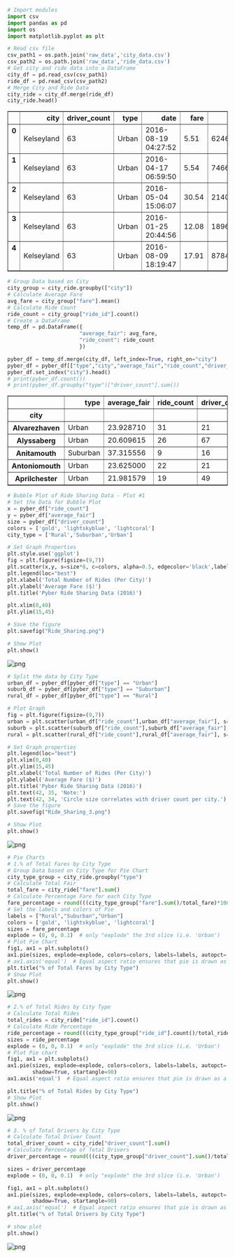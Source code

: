 

```python
# Import modules
import csv
import pandas as pd
import os
import matplotlib.pyplot as plt
```


```python
# Read csv file
csv_path1 = os.path.join('raw_data','city_data.csv')
csv_path2 = os.path.join('raw_data','ride_data.csv')
# Get city and ride data into a DataFrame
city_df = pd.read_csv(csv_path1)
ride_df = pd.read_csv(csv_path2)
# Merge City and Ride Data
city_ride = city_df.merge(ride_df)
city_ride.head()
```




<div>
<style>
    .dataframe thead tr:only-child th {
        text-align: right;
    }

    .dataframe thead th {
        text-align: left;
    }

    .dataframe tbody tr th {
        vertical-align: top;
    }
</style>
<table border="1" class="dataframe">
  <thead>
    <tr style="text-align: right;">
      <th></th>
      <th>city</th>
      <th>driver_count</th>
      <th>type</th>
      <th>date</th>
      <th>fare</th>
      <th>ride_id</th>
    </tr>
  </thead>
  <tbody>
    <tr>
      <th>0</th>
      <td>Kelseyland</td>
      <td>63</td>
      <td>Urban</td>
      <td>2016-08-19 04:27:52</td>
      <td>5.51</td>
      <td>6246006544795</td>
    </tr>
    <tr>
      <th>1</th>
      <td>Kelseyland</td>
      <td>63</td>
      <td>Urban</td>
      <td>2016-04-17 06:59:50</td>
      <td>5.54</td>
      <td>7466473222333</td>
    </tr>
    <tr>
      <th>2</th>
      <td>Kelseyland</td>
      <td>63</td>
      <td>Urban</td>
      <td>2016-05-04 15:06:07</td>
      <td>30.54</td>
      <td>2140501382736</td>
    </tr>
    <tr>
      <th>3</th>
      <td>Kelseyland</td>
      <td>63</td>
      <td>Urban</td>
      <td>2016-01-25 20:44:56</td>
      <td>12.08</td>
      <td>1896987891309</td>
    </tr>
    <tr>
      <th>4</th>
      <td>Kelseyland</td>
      <td>63</td>
      <td>Urban</td>
      <td>2016-08-09 18:19:47</td>
      <td>17.91</td>
      <td>8784212854829</td>
    </tr>
  </tbody>
</table>
</div>




```python
# Group Data based on City
city_group = city_ride.groupby(["city"])
# Calculate Average Fare 
avg_fare = city_group["fare"].mean()
# Calculate Ride Count
ride_count = city_group["ride_id"].count()
# Create a DataFrame
temp_df = pd.DataFrame({                       
                       "average_fair": avg_fare,
                       "ride_count": ride_count
                       })

pyber_df = temp_df.merge(city_df, left_index=True, right_on="city")
pyber_df = pyber_df[["type","city","average_fair","ride_count","driver_count"]]
pyber_df.set_index("city").head()
# print(pyber_df.count())
# print(pyber_df.groupby("type")["driver_count"].sum())
```




<div>
<style>
    .dataframe thead tr:only-child th {
        text-align: right;
    }

    .dataframe thead th {
        text-align: left;
    }

    .dataframe tbody tr th {
        vertical-align: top;
    }
</style>
<table border="1" class="dataframe">
  <thead>
    <tr style="text-align: right;">
      <th></th>
      <th>type</th>
      <th>average_fair</th>
      <th>ride_count</th>
      <th>driver_count</th>
    </tr>
    <tr>
      <th>city</th>
      <th></th>
      <th></th>
      <th></th>
      <th></th>
    </tr>
  </thead>
  <tbody>
    <tr>
      <th>Alvarezhaven</th>
      <td>Urban</td>
      <td>23.928710</td>
      <td>31</td>
      <td>21</td>
    </tr>
    <tr>
      <th>Alyssaberg</th>
      <td>Urban</td>
      <td>20.609615</td>
      <td>26</td>
      <td>67</td>
    </tr>
    <tr>
      <th>Anitamouth</th>
      <td>Suburban</td>
      <td>37.315556</td>
      <td>9</td>
      <td>16</td>
    </tr>
    <tr>
      <th>Antoniomouth</th>
      <td>Urban</td>
      <td>23.625000</td>
      <td>22</td>
      <td>21</td>
    </tr>
    <tr>
      <th>Aprilchester</th>
      <td>Urban</td>
      <td>21.981579</td>
      <td>19</td>
      <td>49</td>
    </tr>
  </tbody>
</table>
</div>




```python
# Bubble Plot of Ride Sharing Data - Plot #1
# Set the Data for Bubble Plot
x = pyber_df["ride_count"]
y = pyber_df["average_fair"]
size = pyber_df["driver_count"]
colors = ['gold', 'lightskyblue', 'lightcoral']
city_type = ['Rural','Suburban','Urban']

# Set Graph Properties
plt.style.use('ggplot')
fig = plt.figure(figsize=(9,7))
plt.scatter(x,y, s=size*8, c=colors, alpha=0.5, edgecolor='black',label=city_type)
plt.legend(loc="best")
plt.xlabel('Total Number of Rides (Per City)')
plt.ylabel('Average Fare ($)')
plt.title('Pyber Ride Sharing Data (2016)') 

plt.xlim(0,40)
plt.ylim(15,45)

# Save the figure
plt.savefig("Ride_Sharing.png")

# Show Plot
plt.show()

```


![png](Pyber_files/Pyber_3_0.png)



```python
# Split the data by City Type
urban_df = pyber_df[pyber_df["type"] == "Urban"]
suburb_df = pyber_df[pyber_df["type"] == "Suburban"]
rural_df = pyber_df[pyber_df["type"] == "Rural"]

# Plot Graph
fig = plt.figure(figsize=(9,7))
urban = plt.scatter(urban_df["ride_count"],urban_df["average_fair"], s=urban_df["driver_count"]*8, c='lightcoral', alpha=0.7, edgecolor='black',label="Urban")
suburb = plt.scatter(suburb_df["ride_count"],suburb_df["average_fair"], s=suburb_df["driver_count"]*8, c='lightskyblue', alpha=0.7, edgecolor='black',label="Suburban")
rural = plt.scatter(rural_df["ride_count"],rural_df["average_fair"], s=rural_df["driver_count"]*8, c='gold', alpha=0.7, edgecolor='black',label="Rural")

# Set Graph properties
plt.legend(loc="best")
plt.xlim(0,40)
plt.ylim(15,45)
plt.xlabel('Total Number of Rides (Per City)')
plt.ylabel('Average Fare ($)')
plt.title('Pyber Ride Sharing Data (2016)') 
plt.text(42, 35, 'Note:')
plt.text(42, 34, 'Circle size correlates with driver count per city.')
# Save the figure
plt.savefig("Ride_Sharing_3.png")

# Show Plot
plt.show()

```


![png](Pyber_files/Pyber_4_0.png)



```python
# Pie Charts
# 1.% of Total Fares by City Type
# Group Data based on City Type for Pie Chart
city_type_group = city_ride.groupby("type")
# Calculate Total Fair
total_fare = city_ride["fare"].sum()
# Calculate Percentage Fare for each City Type
fare_percentage = round(((city_type_group["fare"].sum()/total_fare)*100),2)
# Set the labels and colors of Pie
labels = ["Rural","Suburban","Urban"]
colors = ['gold', 'lightskyblue', 'lightcoral']
sizes = fare_percentage
explode = (0, 0, 0.1)  # only "explode" the 3rd slice (i.e. 'Urban')
# Plot Pie Chart
fig1, ax1 = plt.subplots()
ax1.pie(sizes, explode=explode, colors=colors, labels=labels, autopct='%1.1f%%',shadow=True, startangle=90)
# ax1.axis('equal')  # Equal aspect ratio ensures that pie is drawn as a circle.
plt.title("% of Total Fares by City Type")
# Show Plot
plt.show()

```


![png](Pyber_files/Pyber_5_0.png)



```python
# 2.% of Total Rides by City Type
# Calculate Total Rides
total_rides = city_ride["ride_id"].count()
# Calculate Ride Percentage
ride_percentage = round(((city_type_group["ride_id"].count()/total_rides)*100),2)
sizes = ride_percentage
explode = (0, 0, 0.1)  # only "explode" the 3rd slice (i.e. 'Urban')
# Plot Pie chart
fig1, ax1 = plt.subplots()
ax1.pie(sizes, explode=explode, colors=colors, labels=labels, autopct='%1.1f%%',
        shadow=True, startangle=90)
ax1.axis('equal')  # Equal aspect ratio ensures that pie is drawn as a circle.

plt.title("% of Total Rides by City Type")
# Show Plot
plt.show()
```


![png](Pyber_files/Pyber_6_0.png)



```python
# 3. % of Total Drivers by City Type
# Calculate Total Driver Count
total_driver_count = city_ride["driver_count"].sum()
# Calculate Percentage of Total Drivers
driver_percentage = round(((city_type_group["driver_count"].sum()/total_driver_count)*100),2)

sizes = driver_percentage
explode = (0, 0, 0.1)  # only "explode" the 3rd slice (i.e. 'Urban')

fig1, ax1 = plt.subplots()
ax1.pie(sizes, explode=explode, colors=colors, labels=labels, autopct='%1.1f%%',
        shadow=True, startangle=90)
# ax1.axis('equal')  # Equal aspect ratio ensures that pie is drawn as a circle.
plt.title("% of Total Drivers by City Type")

# show plot
plt.show()
```


![png](Pyber_files/Pyber_7_0.png)


